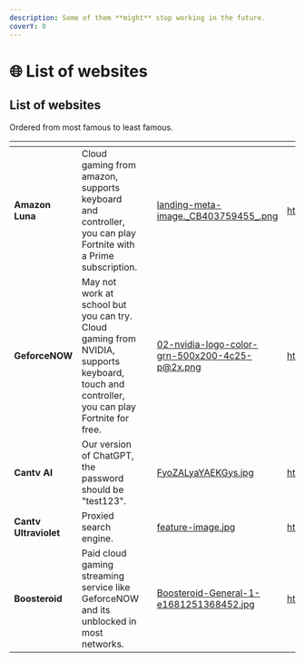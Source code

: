 ```yaml
---
description: Some of them **might** stop working in the future.
coverY: 0
---
```


# 🌐 List of websites

## List of websites

Ordered from most famous to least famous.



<table data-view="cards"><thead><tr><th></th><th></th><th></th><th data-hidden data-card-cover data-type="files"></th><th data-hidden data-card-target data-type="content-ref"></th></tr></thead><tbody><tr><td><strong>Amazon Luna</strong></td><td>Cloud gaming from amazon, supports keyboard and controller, you can play Fortnite with a Prime subscription.</td><td></td><td><a href=".gitbook/assets/landing-meta-image._CB403759455_.png">landing-meta-image._CB403759455_.png</a></td><td><a href="https://luna.amazon.com/">https://luna.amazon.com/</a></td></tr><tr><td><strong>GeforceNOW</strong></td><td>May not work at school but you can try. Cloud gaming from NVIDIA, supports keyboard, touch and controller, you can play Fortnite for free.</td><td></td><td><a href=".gitbook/assets/02-nvidia-logo-color-grn-500x200-4c25-p@2x.png">02-nvidia-logo-color-grn-500x200-4c25-p@2x.png</a></td><td><a href="https://play.geforcenow.com">https://play.geforcenow.com</a></td></tr><tr><td><strong>Cantv AI</strong></td><td>Our version of ChatGPT, the password should be "test123".</td><td></td><td><a href=".gitbook/assets/FyoZALyaYAEKGys.jpg">FyoZALyaYAEKGys.jpg</a></td><td><a href="https://shinonome.vercel.app">https://shinonome.vercel.app</a></td></tr><tr><td><strong>Cantv Ultraviolet</strong> </td><td>Proxied search engine.</td><td></td><td><a href=".gitbook/assets/feature-image.jpg">feature-image.jpg</a></td><td><a href="https://ub.cantv.us/">https://ub.cantv.us/</a></td></tr><tr><td><strong>Boosteroid</strong></td><td>Paid cloud gaming streaming service like GeforceNOW and its unblocked in most networks.</td><td></td><td><a href=".gitbook/assets/Boosteroid-General-1-e1681251368452.jpg">Boosteroid-General-1-e1681251368452.jpg</a></td><td><a href="https://cloud.boosteroid.com/">https://cloud.boosteroid.com/</a></td></tr></tbody></table>
